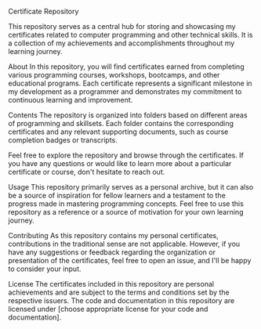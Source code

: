 Certificate Repository

This repository serves as a central hub for storing and showcasing my certificates related to computer programming and other technical skills. It is a collection of my achievements and accomplishments throughout my learning journey.

About
In this repository, you will find certificates earned from completing various programming courses, workshops, bootcamps, and other educational programs. Each certificate represents a significant milestone in my development as a programmer and demonstrates my commitment to continuous learning and improvement.

Contents
The repository is organized into folders based on different areas of programming and skillsets. Each folder contains the corresponding certificates and any relevant supporting documents, such as course completion badges or transcripts.

Feel free to explore the repository and browse through the certificates. If you have any questions or would like to learn more about a particular certificate or course, don't hesitate to reach out.

Usage
This repository primarily serves as a personal archive, but it can also be a source of inspiration for fellow learners and a testament to the progress made in mastering programming concepts. Feel free to use this repository as a reference or a source of motivation for your own learning journey.

Contributing
As this repository contains my personal certificates, contributions in the traditional sense are not applicable. However, if you have any suggestions or feedback regarding the organization or presentation of the certificates, feel free to open an issue, and I'll be happy to consider your input.

License
The certificates included in this repository are personal achievements and are subject to the terms and conditions set by the respective issuers. The code and documentation in this repository are licensed under [choose appropriate license for your code and documentation].
